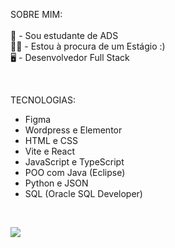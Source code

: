 SOBRE MIM:<br><br>
💬 - Sou estudante de ADS<br>
🧑‍💻 - Estou à procura de um Estágio :)<br>
🖥 - Desenvolvedor Full Stack

<br>

TECNOLOGIAS:<br>
- Figma
- Wordpress e Elementor
- HTML e CSS
- Vite e React
- JavaScript e TypeScript
- POO com Java (Eclipse)
- Python e JSON
- SQL (Oracle SQL Developer)
  
<br>

[![](https://visitcount.itsvg.in/api?id=imMelie&icon=2&color=12)](https://visitcount.itsvg.in)
